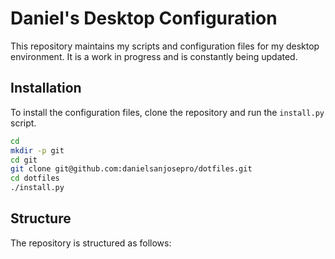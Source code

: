 # Daniel's Desktop Configuration

This repository maintains my scripts and configuration files for my desktop environment. It is a work in progress and is constantly being updated.

## Installation

To install the configuration files, clone the repository and run the `install.py` script.

```bash
cd
mkdir -p git
cd git
git clone git@github.com:danielsanjosepro/dotfiles.git
cd dotfiles
./install.py
```

## Structure

The repository is structured as follows:
